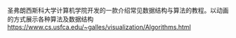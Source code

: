 圣弗朗西斯科大学计算机学院开发的一款介绍常见数据结构与算法的教程。以动画的方式展示各种算法及数据结构
https://www.cs.usfca.edu/~galles/visualization/Algorithms.html